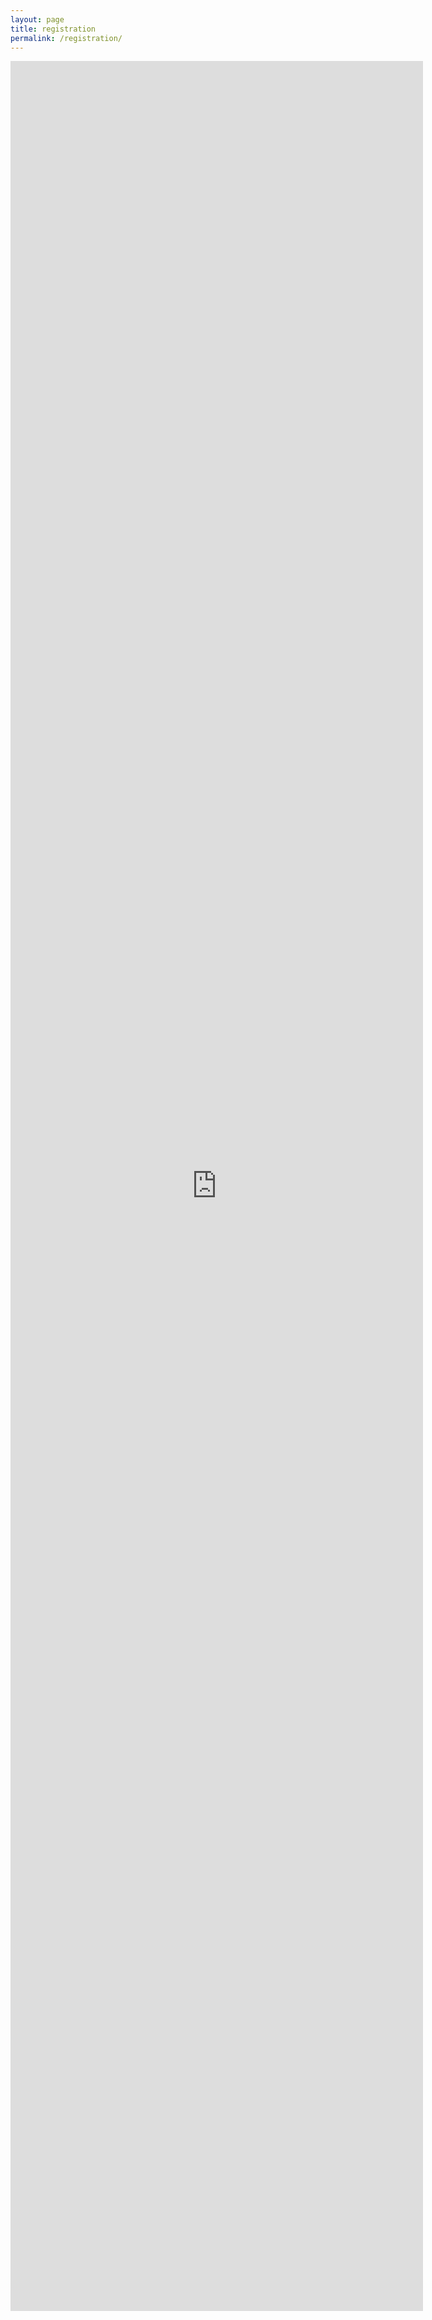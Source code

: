 ```yaml
---
layout: page
title: registration
permalink: /registration/
---
```



<iframe width="660" height="3600" src="http://goo.gl/forms/Tj4hhpWmwp" frameborder="0"></iframe>



